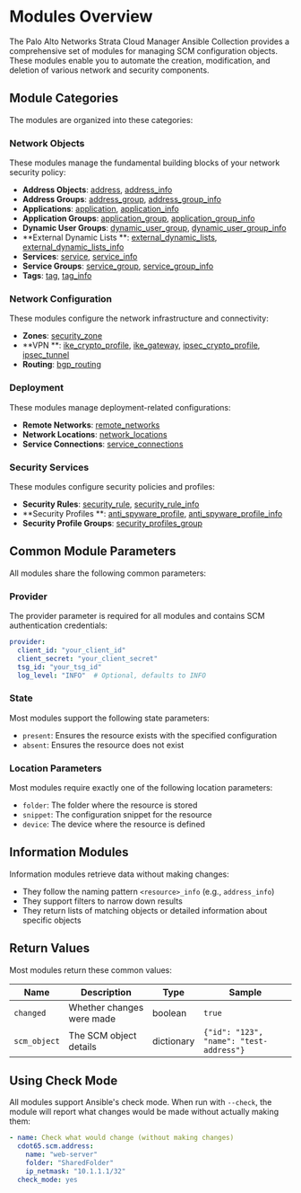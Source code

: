 # Modules Overview

The Palo Alto Networks Strata Cloud Manager Ansible Collection provides a comprehensive set of modules for managing SCM
configuration objects. These modules enable you to automate the creation, modification, and deletion of various network
and security components.

## Module Categories

The modules are organized into these categories:

### Network Objects

These modules manage the fundamental building blocks of your network security policy:

- **Address Objects**: [address](address.md), [address_info](address_info.md)
- **Address Groups**: [address_group](address_group.md), [address_group_info](address_group_info.md)
- **Applications**: [application](application.md), [application_info](application_info.md)
- **Application Groups**: [application_group](application_group.md), [application_group_info](application_group_info.md)
- **Dynamic User Groups**: [dynamic_user_group](dynamic_user_group.md), [dynamic_user_group_info](dynamic_user_group_info.md)
- **External Dynamic Lists
  **: [external_dynamic_lists](external_dynamic_lists.md), [external_dynamic_lists_info](external_dynamic_lists_info.md)
- **Services**: [service](service.md), [service_info](service_info.md)
- **Service Groups**: [service_group](service_group.md), [service_group_info](service_group_info.md)
- **Tags**: [tag](tag.md), [tag_info](tag_info.md)

### Network Configuration

These modules configure the network infrastructure and connectivity:

- **Zones**: [security_zone](security_zone.md)
- **VPN
  **: [ike_crypto_profile](ike_crypto_profile.md), [ike_gateway](ike_gateway.md), [ipsec_crypto_profile](ipsec_crypto_profile.md), [ipsec_tunnel](ipsec_tunnel.md)
- **Routing**: [bgp_routing](bgp_routing.md)

### Deployment

These modules manage deployment-related configurations:

- **Remote Networks**: [remote_networks](remote_networks.md)
- **Network Locations**: [network_locations](network_locations.md)
- **Service Connections**: [service_connections](service_connections.md)

### Security Services

These modules configure security policies and profiles:

- **Security Rules**: [security_rule](security_rule.md), [security_rule_info](security_rule_info.md)
- **Security Profiles
  **: [anti_spyware_profile](anti_spyware_profile.md), [anti_spyware_profile_info](anti_spyware_profile_info.md)
- **Security Profile Groups**: [security_profiles_group](security_profiles_group.md)

## Common Module Parameters

All modules share the following common parameters:

### Provider

The provider parameter is required for all modules and contains SCM authentication credentials:

```yaml
provider:
  client_id: "your_client_id"
  client_secret: "your_client_secret"
  tsg_id: "your_tsg_id"
  log_level: "INFO"  # Optional, defaults to INFO
```

### State

Most modules support the following state parameters:

- `present`: Ensures the resource exists with the specified configuration
- `absent`: Ensures the resource does not exist

### Location Parameters

Most modules require exactly one of the following location parameters:

- `folder`: The folder where the resource is stored
- `snippet`: The configuration snippet for the resource
- `device`: The device where the resource is defined

## Information Modules

Information modules retrieve data without making changes:

- They follow the naming pattern `<resource>_info` (e.g., `address_info`)
- They support filters to narrow down results
- They return lists of matching objects or detailed information about specific objects

## Return Values

Most modules return these common values:

| Name         | Description               | Type       | Sample                                  |
|--------------|---------------------------|------------|-----------------------------------------|
| `changed`    | Whether changes were made | boolean    | `true`                                  |
| `scm_object` | The SCM object details    | dictionary | `{"id": "123", "name": "test-address"}` |

## Using Check Mode

All modules support Ansible's check mode. When run with `--check`, the module will report what changes would be made
without actually making them:

```yaml
- name: Check what would change (without making changes)
  cdot65.scm.address:
    name: "web-server"
    folder: "SharedFolder"
    ip_netmask: "10.1.1.1/32"
  check_mode: yes
```